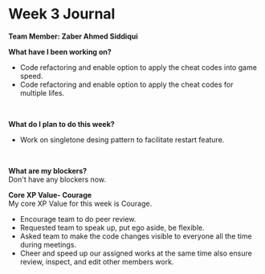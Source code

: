 
# Week 3 Journal

<b>Team Member: Zaber Ahmed Siddiqui</b>

<b>What have I been working on? </b>
<br>
*  Code refactoring and enable option to apply the cheat codes into game speed.
*  Code refactoring and enable option to apply the cheat codes for multiple lifes.
</br>


<b>What do I plan to do this week? </b>
<br>
* Work on singletone desing pattern to facilitate restart feature. 
<br>


<b>What are my blockers? </b>
<br>
Don't have any blockers now.
</br>

<b>Core XP Value- Courage </b>
<br>
My core XP Value for this week is Courage.
* Encourage team to do peer review.
* Requested team to speak up, put ego aside, be flexible. 
* Asked team to make the code changes visible to everyone all the time during meetings.
* Cheer and speed up our assigned works at the same time also ensure review, inspect, and edit other members work.
</br>
